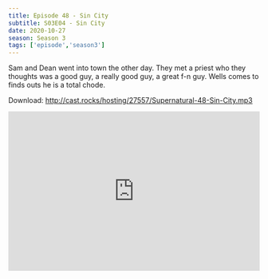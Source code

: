 ```yaml
---
title: Episode 48 - Sin City
subtitle: S03E04 - Sin City
date: 2020-10-27
season: Season 3
tags: ['episode','season3']
---
```


Sam and Dean went into town the other day. They met a priest who they thoughts was a good guy, a really good guy, a great f-n guy. Wells comes to finds outs he is a total chode.

Download: http://cast.rocks/hosting/27557/Supernatural-48-Sin-City.mp3

<iframe src="https://cast.rocks/player/27557/Supernatural-48-Sin-City.mp3?episodeTitle=Episode%2048%20-%20Sin%20City&podcastTitle=Couple%20of%20Idjits&episodeDate=October%2027th%2C%202020&imageURL=https%3A%2F%2Fcast.rocks%2Fhosting%2F27557%2Ffeeds%2FCAURZ.jpg" style="border: none; min-height: 265px; max-height: 320px; max-width: 558px; min-width: 270px; width: 100%; height: 100%;" scrollbars="no"></iframe>

